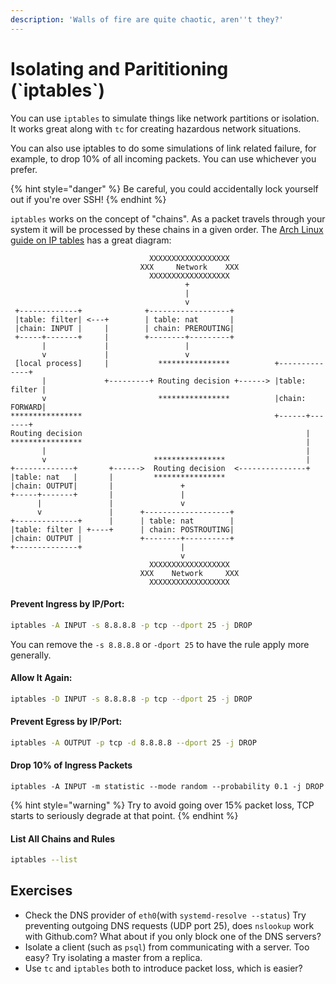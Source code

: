 ```yaml
---
description: 'Walls of fire are quite chaotic, aren''t they?'
---
```


# Isolating and Parititioning \(\`iptables\`\)

You can use `iptables` to simulate things like network partitions or isolation. It works great along with `tc` for creating hazardous network situations.

You can also use iptables to do some simulations of link related failure, for example, to drop 10% of all incoming packets.  You can use whichever you prefer.

{% hint style="danger" %}
Be careful, you could accidentally lock yourself out if you're over SSH!
{% endhint %}

`iptables` works on the concept of "chains". As a packet travels through your system it will be processed by these chains in a given order. The [Arch Linux guide on IP tables](https://wiki.archlinux.org/index.php/iptables#Basic_concepts) has a great diagram:

```text
                               XXXXXXXXXXXXXXXXXX
                             XXX     Network    XXX
                               XXXXXXXXXXXXXXXXXX
                                       +
                                       |
                                       v
 +-------------+              +------------------+
 |table: filter| <---+        | table: nat       |
 |chain: INPUT |     |        | chain: PREROUTING|
 +-----+-------+     |        +--------+---------+
       |             |                 |
       v             |                 v
 [local process]     |           ****************          +--------------+
       |             +---------+ Routing decision +------> |table: filter |
       v                         ****************          |chain: FORWARD|
****************                                           +------+-------+
Routing decision                                                  |
****************                                                  |
       |                                                          |
       v                        ****************                  |
+-------------+       +------>  Routing decision  <---------------+
|table: nat   |       |         ****************
|chain: OUTPUT|       |               +
+-----+-------+       |               |
      |               |               v
      v               |      +-------------------+
+--------------+      |      | table: nat        |
|table: filter | +----+      | chain: POSTROUTING|
|chain: OUTPUT |             +--------+----------+
+--------------+                      |
                                      v
                               XXXXXXXXXXXXXXXXXX
                             XXX    Network     XXX
                               XXXXXXXXXXXXXXXXXX

```

#### Prevent Ingress by IP/Port:

```bash
iptables -A INPUT -s 8.8.8.8 -p tcp --dport 25 -j DROP
```

You can remove the `-s 8.8.8.8` or `-dport 25` to have the rule apply more generally.

#### Allow It Again:

```bash
iptables -D INPUT -s 8.8.8.8 -p tcp --dport 25 -j DROP
```

#### Prevent Egress by IP/Port:

```bash
iptables -A OUTPUT -p tcp -d 8.8.8.8 --dport 25 -j DROP
```

#### Drop 10% of Ingress Packets

```text
iptables -A INPUT -m statistic --mode random --probability 0.1 -j DROP
```

{% hint style="warning" %}
Try to avoid going over 15% packet loss, TCP starts to seriously degrade at that point.
{% endhint %}

#### List All Chains and Rules

```bash
iptables --list
```

## Exercises

* Check the DNS provider of `eth0`\(with `systemd-resolve --status`\) Try preventing outgoing DNS requests \(UDP port 25\), does `nslookup` work with Github.com? What about if you only block one of the DNS servers?
* Isolate a client \(such as `psql`\) from communicating with a server. Too easy? Try isolating a master from a replica.
* Use `tc` and `iptables` both to introduce packet loss, which is easier?




